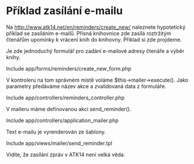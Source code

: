 Příklad zasílání e-mailu
========================

Na <http://www.atk14.net/en/reminders/create_new/> naleznete hypotetický příklad se zasíláním e-mailů. Přísná knihovnice zde zasílá roztržitým čtenářům upomínky k vrácení knih do knihovny. Příklad si zde projdeme.

Je zde jednoduchý formulář pro zadání e-mailové adresy čtenáře a výběr knihy.

Include app/forms/reminders/create_new_form.php

V kontroleru na tom správném místě voláme $this->mailer->execute(). Jako parametry předáváme název akce a zvalidovaná data z formuláře.

Include app/controllers/reminders_controller.php

V maileru máme definovanou akci send\_reminder().

Include app/controllers/application_mailer.php

Text e-mailu je vyrenderován ze šablony.

Include app/views/mailer/send_reminder.tpl

Vidíte, že zasílání zpráv v ATK14 není velká věda.
